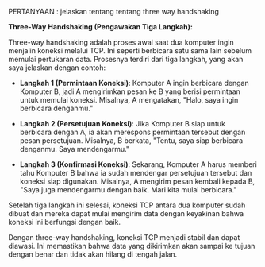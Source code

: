 PERTANYAAN :
jelaskan tentang tentang three way handshaking

**Three-Way Handshaking (Pengawakan Tiga Langkah):**

   Three-way handshaking adalah proses awal saat dua komputer ingin menjalin koneksi melalui TCP. Ini seperti berbicara satu sama lain sebelum memulai pertukaran data. Prosesnya terdiri dari tiga langkah, yang akan saya jelaskan dengan contoh:

   - **Langkah 1 (Permintaan Koneksi)**: Komputer A ingin berbicara dengan Komputer B, jadi A mengirimkan pesan ke B yang berisi permintaan untuk memulai koneksi. Misalnya, A mengatakan, "Halo, saya ingin berbicara denganmu."

   - **Langkah 2 (Persetujuan Koneksi)**: Jika Komputer B siap untuk berbicara dengan A, ia akan merespons permintaan tersebut dengan pesan persetujuan. Misalnya, B berkata, "Tentu, saya siap berbicara denganmu. Saya mendengarmu."

   - **Langkah 3 (Konfirmasi Koneksi)**: Sekarang, Komputer A harus memberi tahu Komputer B bahwa ia sudah mendengar persetujuan tersebut dan koneksi siap digunakan. Misalnya, A mengirim pesan kembali kepada B, "Saya juga mendengarmu dengan baik. Mari kita mulai berbicara."

   Setelah tiga langkah ini selesai, koneksi TCP antara dua komputer sudah dibuat dan mereka dapat mulai mengirim data dengan keyakinan bahwa koneksi ini berfungsi dengan baik.

Dengan three-way handshaking, koneksi TCP menjadi stabil dan dapat diawasi. Ini memastikan bahwa data yang dikirimkan akan sampai ke tujuan dengan benar dan tidak akan hilang di tengah jalan.